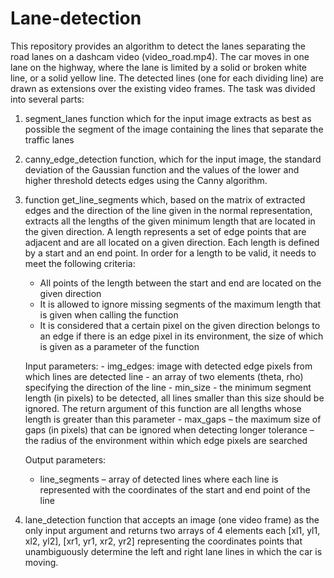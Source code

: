 # Lane-detection

This repository provides an algorithm to detect the lanes separating the road lanes on a dashcam video (video_road.mp4). The car moves in one lane on the highway, where the lane is limited by a solid or broken white line, or a solid yellow line. The detected lines (one for each dividing line) are drawn as extensions over the existing video frames. The task was divided into several parts:

1. segment_lanes function which for the input image extracts as best as possible the segment of the image containing the lines that separate the traffic lanes

2. canny_edge_detection function, which for the input image, the standard deviation of the Gaussian function and the values of the lower and higher threshold detects edges using the Canny algorithm.

3. function get_line_segments which, based on the matrix of extracted edges and the direction of the line given in the normal representation, extracts all the lengths of the given minimum length that are located in the given direction. A length represents a set of edge points that are adjacent and are all located on a given direction. Each length is defined by a start and an end point. In order for a length to be valid, it needs to meet the following criteria:
    - All points of the length between the start and end are located on the given direction
    - It is allowed to ignore missing segments of the maximum length that is given when calling the function 
    - It is considered that a certain pixel on the given direction belongs to an edge if there is an edge pixel in its environment, the size of which is given as a parameter of the function
      
    Input parameters:
        - img_edges: image with detected edge pixels from which lines are detected line - an 	array of two elements (theta, rho) specifying the direction of the line 
        - min_size - the minimum segment length (in pixels) to be detected, all lines smaller than 	this size should be ignored. The return argument of this function are all lengths whose 	length is greater than this parameter
        - max_gaps – the maximum size of gaps (in pixels) that can be ignored when detecting 	longer tolerance – the radius of the environment within which edge pixels are searched
    
    Output parameters:
    - line_segments – array of detected lines where each line is represented with the coordinates of the start and end point of the line


4. lane_detection function that accepts an image (one video frame) as the only input argument and returns two arrays of 4 elements each [xl1, yl1, xl2, yl2], [xr1, yr1, xr2, yr2] representing the coordinates points that unambiguously determine the left and right lane lines in which the car is moving.
